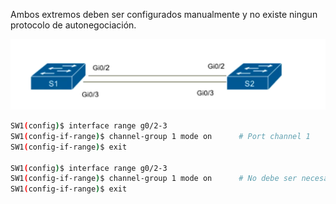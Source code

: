 Ambos extremos deben ser configurados manualmente y no existe ningun protocolo de autonegociación.

![](_anexos_/Screenshot%20from%202024-01-04%2017-12-19.png)

``` bash
SW1(config)$ interface range g0/2-3
SW1(config-if-range)$ channel-group 1 mode on      # Port channel 1
SW1(config-if-range)$ exit

SW1(config)$ interface range g0/2-3
SW1(config-if-range)$ channel-group 1 mode on      # No debe ser necesariamente el mismo numero
SW1(config-if-range)$ exit
```